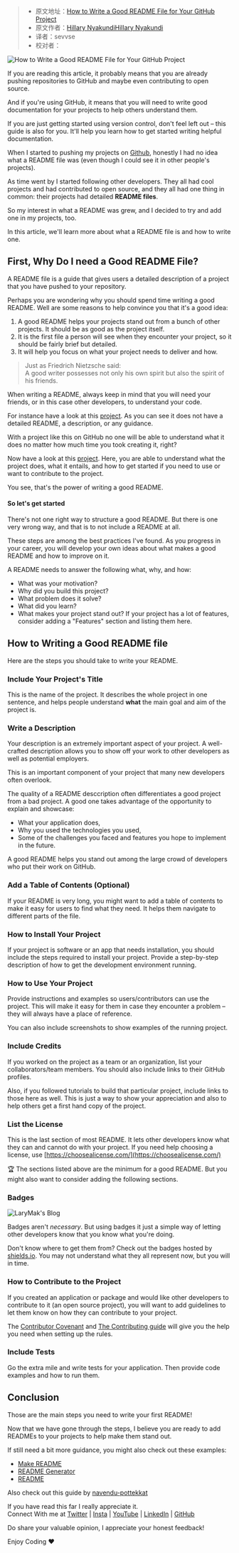 > -  原文地址：[How to Write a Good README File for Your GitHub Project](https://www.freecodecamp.org/news/how-to-write-a-good-readme-file/)
> -  原文作者：[Hillary NyakundiHillary Nyakundi](https://www.freecodecamp.org/news/author/larymak/)
> -  译者：sevvse
> -  校对者：

![How to Write a Good README File for Your GitHub Project](https://www.freecodecamp.org/news/content/images/size/w2000/2021/04/uide-to-writting-a-good-readme-file--1-.png)

If you are reading this article, it probably means that you are already pushing repositories to GitHub and maybe even contributing to open source.

And if you're using GitHub, it means that you will need to write good documentation for your projects to help others understand them.

If you are just getting started using version control, don't feel left out – this guide is also for you. It'll help you learn how to get started writing helpful documentation.

When I started to pushing my projects on [Github](https://github.com/larymak), honestly I had no idea what a README file was (even though I could see it in other people's projects).

As time went by I started following other developers. They all had cool projects and had contributed to open source, and they all had one thing in common: their projects had detailed **README files**.

So my interest in what a README was grew, and I decided to try and add one in my projects, too.

In this article, we'll learn more about what a README file is and how to write one.

## First, Why Do I need a Good README File?

A README file is a guide that gives users a detailed description of a project that you have pushed to your repository.

Perhaps you are wondering why you should spend time writing a good README. Well are some reasons to help convince you that it's a good idea:

1.  A good README helps your projects stand out from a bunch of other projects. It should be as good as the project itself.
2.  It is the first file a person will see when they encounter your project, so it should be fairly brief but detailed.
3.  It will help you focus on what your project needs to deliver and how.

> Just as Friedrich Nietzsche said:  
> A good writer possesses not only his own spirit but also the spirit of his friends.

When writing a README, always keep in mind that you will need your friends, or in this case other developers, to understand your code.

For instance have a look at this [project](https://github.com/larymak/GitIntro). As you can see it does not have a detailed README, a description, or any guidance.

With a project like this on GitHub no one will be able to understand what it does no matter how much time you took creating it, right?

Now have a look at this [project](https://github.com/larymak/Html-Css-Recap). Here, you are able to understand what the project does, what it entails, and how to get started if you need to use or want to contribute to the project.

You see, that's the power of writing a good README.

#### So let's get started

There's not one right way to structure a good README. But there is one very wrong way, and that is to not include a README at all.

These steps are among the best practices I've found. As you progress in your career, you will develop your own ideas about what makes a good README and how to improve on it.

A README needs to answer the following what, why, and how:

-   What was your motivation?
-   Why did you build this project?
-   What problem does it solve?
-   What did you learn?
-   What makes your project stand out? If your project has a lot of features, consider adding a "Features" section and listing them here.

## How to Writing a Good README file

Here are the steps you should take to write your README.

### Include Your Project's Title

This is the name of the project. It describes the whole project in one sentence, and helps people understand **what** the main goal and aim of the project is.

### Write a Description

Your description is an extremely important aspect of your project. A well-crafted description allows you to show off your work to other developers as well as potential employers.

This is an important component of your project that many new developers often overlook.

The quality of a README desccription often differentiates a good project from a bad project. A good one takes advantage of the opportunity to explain and showcase:

-   What your application does,
-   Why you used the technologies you used,
-   Some of the challenges you faced and features you hope to implement in the future.

A good README helps you stand out among the large crowd of developers who put their work on GitHub.

### Add a Table of Contents (Optional)

If your README is very long, you might want to add a table of contents to make it easy for users to find what they need. It helps them navigate to different parts of the file.

### How to Install Your Project

If your project is software or an app that needs installation, you should include the steps required to install your project. Provide a step-by-step description of how to get the development environment running.

### How to Use Your Project

Provide instructions and examples so users/contributors can use the project. This will make it easy for them in case they encounter a problem – they will always have a place of reference.

You can also include screenshots to show examples of the running project.

### Include Credits

If you worked on the project as a team or an organization, list your collaborators/team members. You should also include links to their GitHub profiles.

Also, if you followed tutorials to build that particular project, include links to those here as well. This is just a way to show your appreciation and also to help others get a first hand copy of the project.

### List the License

This is the last section of most README. It lets other developers know what they can and cannot do with your project. If you need help choosing a license, use [https://choosealicense.com/](https://choosealicense.com/)

🏆 The sections listed above are the minimum for a good README. But you might also want to consider adding the following sections.

### Badges

![LaryMak's Blog](https://img.shields.io/badge/LaryMak's%20Blog-Follow%20Me-blue)

Badges aren't _necessary_. But using badges it just a simple way of letting other developers know that you know what you're doing.

Don't know where to get them from? Check out the badges hosted by [shields.io](https://shields.io/). You may not understand what they all represent now, but you will in time.

### How to Contribute to the Project

If you created an application or package and would like other developers to contribute to it (an open source project), you will want to add guidelines to let them know on how they can contribute to your project.

The [Contributor Covenant](https://www.contributor-covenant.org/) and [The Contributing guide](https://docs.github.com/en/communities/setting-up-your-project-for-healthy-contributions/setting-guidelines-for-repository-contributors) will give you the help you need when setting up the rules.

### Include Tests

Go the extra mile and write tests for your application. Then provide code examples and how to run them.

## Conclusion

Those are the main steps you need to write your first README!

Now that we have gone through the steps, I believe you are ready to add READMEs to your projects to help make them stand out.

If still need a bit more guidance, you might also check out these examples:

-   [Make README](https://www.makeareadme.com/)
-   [README Generator](https://rahuldkjain.github.io/gh-profile-readme-generator/)
-   [README](https://github.com/kefranabg/readme-md-generator)

Also check out this guide by [navendu-pottekkat](https://github.com/navendu-pottekkat/awesome-readme/blob/master/README-template.md)

If you have read this far I really appreciate it.  
Connect With me at [Twitter](https://twitter.com/larymak1) | [Insta](https://www.instagram.com/nextgencoders/) | [YouTube](https://www.youtube.com/channel/UCrT1ARRZfLOuf6nc_97eXEg) | [LinkedIn](https://www.linkedin.com/in/hillary-nyakundi-3a64b11ab/) | [GitHub](https://github.com/larymak)

Do share your valuable opinion, I appreciate your honest feedback!

Enjoy Coding ❤
